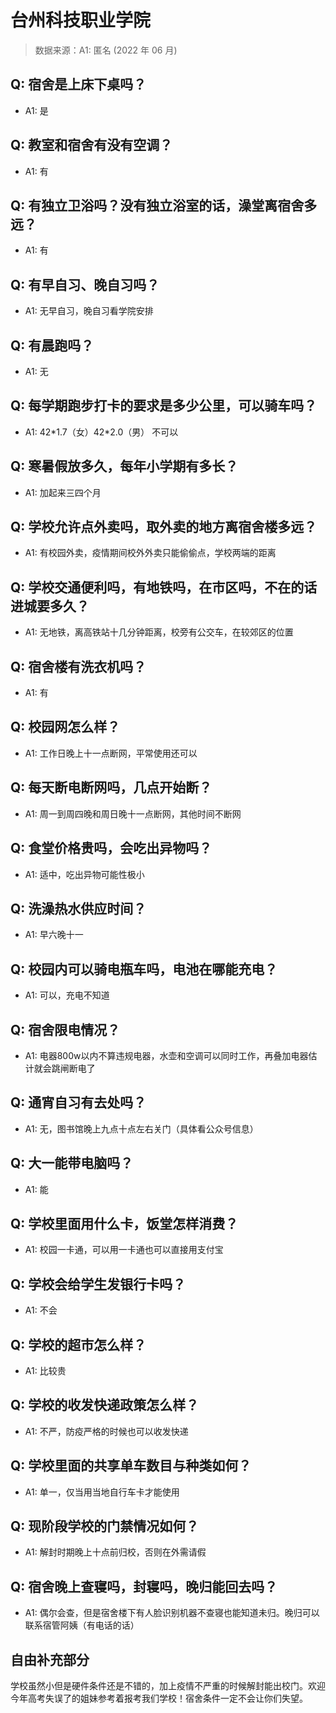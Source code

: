 # 台州科技职业学院

> 数据来源：A1: 匿名 (2022 年 06 月)

## Q: 宿舍是上床下桌吗？

- A1: 是

## Q: 教室和宿舍有没有空调？

- A1: 有

## Q: 有独立卫浴吗？没有独立浴室的话，澡堂离宿舍多远？

- A1: 有

## Q: 有早自习、晚自习吗？

- A1: 无早自习，晚自习看学院安排

## Q: 有晨跑吗？

- A1: 无

## Q: 每学期跑步打卡的要求是多少公里，可以骑车吗？

- A1: 42\*1.7（女）42\*2.0（男） 不可以

## Q: 寒暑假放多久，每年小学期有多长？

- A1: 加起来三四个月

## Q: 学校允许点外卖吗，取外卖的地方离宿舍楼多远？

- A1: 有校园外卖，疫情期间校外外卖只能偷偷点，学校两端的距离

## Q: 学校交通便利吗，有地铁吗，在市区吗，不在的话进城要多久？

- A1: 无地铁，离高铁站十几分钟距离，校旁有公交车，在较郊区的位置

## Q: 宿舍楼有洗衣机吗？

- A1: 有

## Q: 校园网怎么样？

- A1: 工作日晚上十一点断网，平常使用还可以

## Q: 每天断电断网吗，几点开始断？

- A1: 周一到周四晚和周日晚十一点断网，其他时间不断网

## Q: 食堂价格贵吗，会吃出异物吗？

- A1: 适中，吃出异物可能性极小

## Q: 洗澡热水供应时间？

- A1: 早六晚十一

## Q: 校园内可以骑电瓶车吗，电池在哪能充电？

- A1: 可以，充电不知道

## Q: 宿舍限电情况？

- A1: 电器800w以内不算违规电器，水壶和空调可以同时工作，再叠加电器估计就会跳闸断电了

## Q: 通宵自习有去处吗？

- A1: 无，图书馆晚上九点十点左右关门（具体看公众号信息）

## Q: 大一能带电脑吗？

- A1: 能

## Q: 学校里面用什么卡，饭堂怎样消费？

- A1: 校园一卡通，可以用一卡通也可以直接用支付宝

## Q: 学校会给学生发银行卡吗？

- A1: 不会

## Q: 学校的超市怎么样？

- A1: 比较贵

## Q: 学校的收发快递政策怎么样？

- A1: 不严，防疫严格的时候也可以收发快递

## Q: 学校里面的共享单车数目与种类如何？

- A1: 单一，仅当用当地自行车卡才能使用

## Q: 现阶段学校的门禁情况如何？

- A1: 解封时期晚上十点前归校，否则在外需请假

## Q: 宿舍晚上查寝吗，封寝吗，晚归能回去吗？

- A1: 偶尔会查，但是宿舍楼下有人脸识别机器不查寝也能知道未归。晚归可以联系宿管阿姨（有电话的话）

## 自由补充部分

学校虽然小但是硬件条件还是不错的，加上疫情不严重的时候解封能出校门。欢迎今年高考失误了的姐妹参考着报考我们学校！宿舍条件一定不会让你们失望。